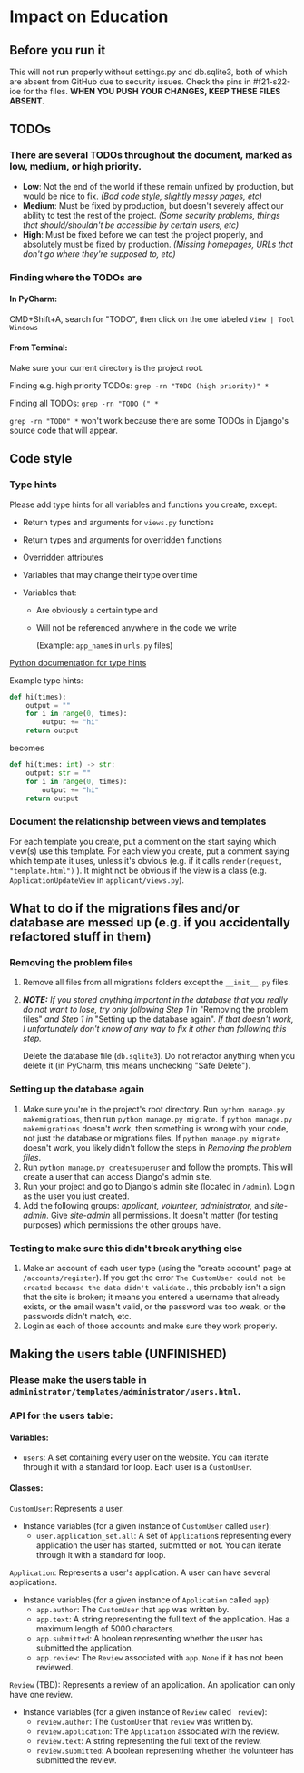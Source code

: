 # Impact on Education

## Before you run it

This will not run properly without settings.py and db.sqlite3, both of which are absent from GitHub due to security issues. Check the pins in #f21-s22-ioe for the files. **WHEN YOU PUSH YOUR CHANGES, KEEP THESE FILES ABSENT.**
## TODOs
### There are several TODOs throughout the document, marked as low, medium, or high priority.

- **Low**: Not the end of the world if these remain unfixed by production, but would be nice to fix. 
*(Bad code style, slightly messy pages, etc)*
- **Medium**: Must be fixed by production, but doesn't severely affect our ability to test the rest of the project.
*(Some security problems, things that should/shouldn't be accessible by certain users, etc)*
- **High**: Must be fixed before we can test the project properly, and absolutely must be fixed by production.
*(Missing homepages, URLs that don't go where they're supposed to, etc)*

### Finding where the TODOs are
#### In PyCharm: 
CMD+Shift+A, search for "TODO", then click on the one labeled `View | Tool Windows`
#### From Terminal:
Make sure your current directory is the project root.

Finding e.g. high priority TODOs:
`grep -rn "TODO (high priority)" *`

Finding all TODOs: `grep -rn "TODO (" *`

`grep -rn "TODO" *` won't work because there are some TODOs in Django's source code that will appear.

## Code style

### Type hints
Please add type hints for all variables and functions you create, except:
- Return types and arguments for `views.py` functions

- Return types and arguments for overridden functions

- Overridden attributes

- Variables that may change their type over time

- Variables that:

  - Are obviously a certain type and

  - Will not be referenced anywhere in the code we write

    (Example: `app_name`s in `urls.py` files)


[Python documentation for type hints](https://docs.python.org/3/library/typing.html)

Example type hints:

```python
def hi(times):
    output = ""
    for i in range(0, times):
        output += "hi"
    return output
```

becomes

```python
def hi(times: int) -> str:
    output: str = ""
    for i in range(0, times):
        output += "hi"
    return output
```

### Document the relationship between views and templates
For each template you create, put a comment on the start saying which view(s) use this template. 
For each view you create, put a comment saying which template it uses, unless it's obvious (e.g. if it calls `render(request, "template.html")` ). 
It might not be obvious if the view is a class 
(e.g. `ApplicationUpdateView` in `applicant/views.py`).



## What to do if the migrations files and/or database are messed up (e.g. if you accidentally refactored stuff in them)

### Removing the problem files

1. Remove all files from all migrations folders except the `__init__.py` files.

2. ***NOTE:** If you stored anything important in the database that you really do not want to lose, try only following Step 1 in* "Removing the problem files" *and Step 1 in* "Setting up the database again". *If that doesn't work, I unfortunately don't know of any way to fix it other than following this step.*

   Delete the database file (`db.sqlite3`). Do not refactor anything when you delete it (in PyCharm, this means unchecking "Safe Delete").

### Setting up the database again

1. Make sure you're in the project's root directory. Run `python manage.py makemigrations`, then run `python manage.py migrate`. If `python manage.py makemigrations` doesn't work, then something is wrong with your code, not just the database or migrations files. If `python manage.py migrate` doesn't work, you likely didn't follow the steps in *Removing the problem files*.
2. Run `python manage.py createsuperuser` and follow the prompts. This will create a user that can access Django's admin site.
3. Run your project and go to Django's admin site (located in `/admin`). Login as the user you just created.
4. Add the following groups: *applicant, volunteer, administrator,* and *site-admin*. Give *site-admin* all permissions. It doesn't matter (for testing purposes) which permissions the other groups have.

### Testing to make sure this didn't break anything else

1. Make an account of each user type (using the "create account" page at `/accounts/register`). If you get the error `The CustomUser could not be created because the data didn't validate.`, this probably isn't a sign that the site is broken; it means you entered a username that already exists, or the email wasn't valid, or the password was too weak, or the passwords didn't match, etc.
2. Login as each of those accounts and make sure they work properly. 


## Making the users table (UNFINISHED)
### Please make the users table in `administrator/templates/administrator/users.html`.

### API for the users table:
#### Variables:
- `users`: A set containing every user on the website. You can iterate through it with a standard for loop. Each user is a `CustomUser`.

#### Classes:

`CustomUser`: Represents a user.

- Instance variables (for a given instance of `CustomUser` called `user`):
  - `user.application_set.all`: A set of `Application`s representing every application the user has started, submitted or not. You can iterate through it with a standard for loop.

`Application`: Represents a user's application. A user can have several applications.
- Instance variables (for a given instance of `Application` called `app`):
  - `app.author`: The `CustomUser` that `app` was written by.
  - `app.text`: A string representing the full text of the application. Has a maximum length of 5000 characters.
  - `app.submitted`: A boolean representing whether the user has submitted the application.
  - `app.review`: The `Review` associated with `app`. `None` if it has not been reviewed.

`Review` (TBD): Represents a review of an application. An application can only have one review.
- Instance variables (for a given instance of `Review` called ` review`):
  - `review.author`: The `CustomUser` that `review` was written by.
  - `review.application`: The `Application` associated with the review.
  - `review.text`: A string representing the full text of the review.
  - `review.submitted`: A boolean representing whether the volunteer has submitted the review.
